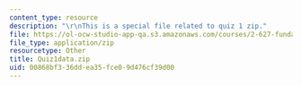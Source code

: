 ```yaml
---
content_type: resource
description: "\r\nThis is a special file related to quiz 1 zip."
file: https://ol-ocw-studio-app-qa.s3.amazonaws.com/courses/2-627-fundamentals-of-photovoltaics-fall-2013/00868bf336ddea35fce09d476cf39d00_Quiz1data.zip
file_type: application/zip
resourcetype: Other
title: Quiz1data.zip
uid: 00868bf3-36dd-ea35-fce0-9d476cf39d00
---
```

